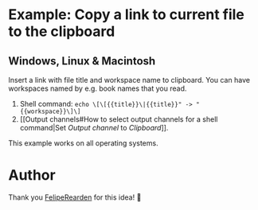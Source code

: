 # Example: Copy a link to current file to the clipboard

## Windows, Linux & Macintosh
Insert a link with file title and workspace name to clipboard. You can have workspaces named by e.g. book names that you read.
1. Shell command: `echo \[\[{{title}}\|{{title}}" -> "{{workspace}}\]\]`
2. [[Output channels#How to select output channels for a shell command|Set *Output channel* to *Clipboard*]].

This example works on all operating systems.

# Author
Thank you [FelipeRearden](https://github.com/FelipeRearden) for this idea! 🙂